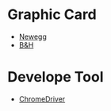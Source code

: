# Graphic Card
* [Newegg](https://newegg.com)
* [B&H](https://www.bhphotovideo.com)

# Develope Tool
* [ChromeDriver](https://sites.google.com/a/chromium.org/chromedriver/downloads)
